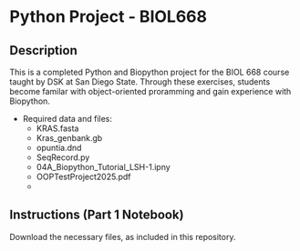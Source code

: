 # Python Project - BIOL668
## Description
This is a completed Python and Biopython project for the BIOL 668 course taught by DSK at San Diego State. Through these exercises, students become familar with object-oriented proramming and gain experience with Biopython.
- Required data and files:
  - KRAS.fasta
  - Kras_genbank.gb
  - opuntia.dnd
  - SeqRecord.py
  - 04A_Biopython_Tutorial_LSH-1.ipny
  - OOPTestProject2025.pdf
  - 

## Instructions (Part 1 Notebook)
Download the necessary files, as included in this repository.
